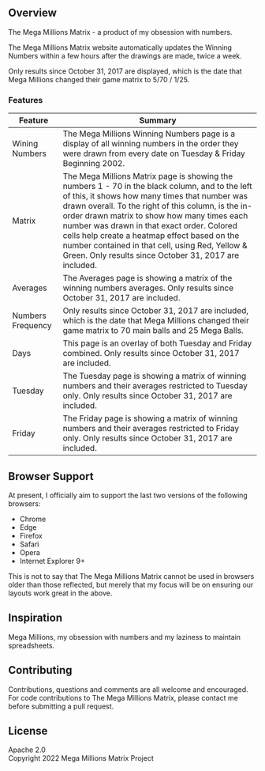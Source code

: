 ## Overview

The Mega Millions Matrix - a product of my obsession with numbers.

The Mega Millions Matrix website automatically updates the Winning Numbers within a few hours after the drawings are made, twice a week.

Only results since October 31, 2017 are displayed, which is the date that Mega Millions changed their game matrix to 5/70 / 1/25.

### Features

| Feature                                | Summary                                                                                                                                                                                                                                                     |
|----------------------------------------|-------------------------------------------------------------------------------------------------------------------------------------------------------------------------------------------------------------------------------------------------------------|
| Wining Numbers  | The Mega Millions Winning Numbers page is a display of all winning numbers in the order they were drawn from every date on Tuesday & Friday Beginning 2002.  |
| Matrix  | The Mega Millions Matrix page is showing the numbers 1 - 70 in the black column, and to the left of this, it shows how many times that number was drawn overall. To the right of this column, is the in-order drawn matrix to show how many times each number was drawn in that exact order. Colored cells help create a heatmap effect based on the number contained in that cell, using Red, Yellow & Green. Only results since October 31, 2017 are included.  |
| Averages  | The Averages page is showing a matrix of the winning numbers averages. Only results since October 31, 2017 are included.  |
| Numbers Frequency  | Only results since October 31, 2017 are included, which is the date that Mega Millions changed their game matrix to 70 main balls and 25 Mega Balls.  |
| Days  | This page is an overlay of both Tuesday and Friday combined. Only results since October 31, 2017 are included.  |
| Tuesday  | The Tuesday page is showing a matrix of winning numbers and their averages restricted to Tuesday only. Only results since October 31, 2017 are included.  |
| Friday  | The Friday page is showing a matrix of winning numbers and their averages restricted to Friday only. Only results since October 31, 2017 are included.  |

## Browser Support

At present, I officially aim to support the last two versions of the following browsers:

* Chrome
* Edge
* Firefox
* Safari
* Opera
* Internet Explorer 9+

This is not to say that The Mega Millions Matrix cannot be used in browsers older than those reflected, but merely that my focus will be on ensuring our layouts work great in the above.

## Inspiration

Mega Millions, my obsession with numbers and my laziness to maintain spreadsheets.

## Contributing

Contributions, questions and comments are all welcome and encouraged. For code contributions to The Mega Millions Matrix, please contact me before submitting a pull request.

## License

Apache 2.0  
Copyright 2022 Mega Millions Matrix Project
